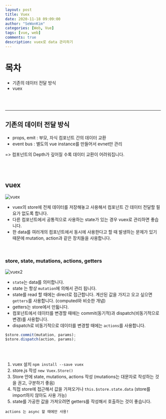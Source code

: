 ```yaml
---
layout: post
title: Vuex
date: 2020-11-18 09:09:00
author: "SeWonKim"
categories: [Web, Vue]
tags: [vue, web]
comments: true
description: vuex로 data 관리하기
---
```


# 목차

- 기존의 데이터 전달 방식
- vuex

&nbsp;  
&nbsp;

---

## 기존의 데이터 전달 방식

- props, emit : 부모, 자식 컴포넌트 간의 데이터 교환
- event bus : 별도의 vue instance를 만들어서 evnet만 관리

=> 컴포넌트의 Depth가 깊어질 수록 데이터 교환이 어려워집니다.

&nbsp;  
&nbsp;

## vuex

![vuex](https://tigercoll.top/images/vuex/image-20200710180830043.png)

- vuex의 store에 전체 데이터를 저장해놓고 사용해서 컴포넌트 간 데이터 전달할 필요가 없도록 합니다.
- 다른 컴포넌트에서 공통적으로 사용하는 state가 있는 경우 vuex로 관리하면 좋습니다.
- 한 data를 여러개의 컴포넌트에서 동시에 사용한다고 할 때 발생하는 문제가 있기 때문에 mutation, action과 같은 장치들을 사용합니다.

&nbsp;
&nbsp;

### store, state, mutations, actions, getters

![vuex2](https://t4.daumcdn.net/thumb/R720x0/?fname=http://t1.daumcdn.net/brunch/service/user/4aca/image/DqLX22cgjinCXVeIw8Rx2fxx174)

- `state`는 data를 의미합니다.
- state 는 항상 `mutation`에 의해서 관리 됩니다.
- state를 read 할 때에는 direct로 접근합니다. 계산된 값을 가지고 오고 싶으면 `getters`를 사용합니다. (computed와 비슷한 개념)
- getters는 store에서 만듧니다.
- 컴포넌트에서 데이터를 변경할 때에는 commit(동기적)과 dispatch(비동기적으로 변경)를 사용합니다.
- dispatch로 비동기적으로 데이터를 변경할 때에는 `actions`를 사용합니다.

```javascript
$store.commit(mutation, params);
$store.dispatch(action, params);
```

&nbsp;  
&nbsp;

1. vuex 설치 `npm install --save vuex`
2. store.js 작성 `new Vuex.Store()`
3. Store 안에 state, mutations, actions 작성 (mutations는 대문자로 작성하는 것을 권고, 구분하기 좋음)
4. 직접 store에 접근해서 값을 가져오거나 `this.$store.state.data` (store를 import하지 않아도 사용 가능)
5. state를 가공한 값을 가져오려면 getters를 작성해서 호출하는 것이 좋습니다.

`actions 는 async 할 때에만 사용!`

&nbsp;  
&nbsp;
